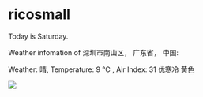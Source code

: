 # ricosmall

Today is Saturday.

Weather infomation of 深圳市南山区， 广东省， 中国: 

Weather: 晴, Temperature: 9 ℃ , Air Index: 31 优寒冷 黄色

<img src="https://github-readme-stats.vercel.app/api?username=ricosmall&show_icons=true" />
